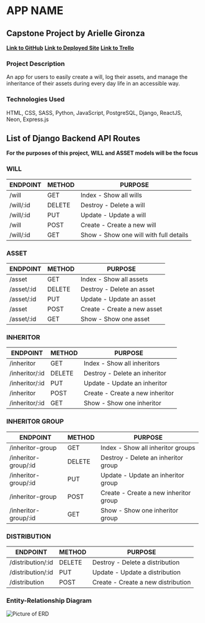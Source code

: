 # **APP NAME**
## **Capstone Project by Arielle Gironza**

[**Link to GitHub**](https://github.com/akgironza/backend-Capstone)
[**Link to Deployed Site**]()
[**Link to Trello**]()

### Project Description
An app for users to easily create a will, log their assets, and manage the inheritance of their assets during every day life in an accessible way. 

### Technologies Used
HTML, CSS, SASS, Python, JavaScript, PostgreSQL, Django, ReactJS, Neon, Express.js

## List of Django Backend API Routes
**For the purposes of this project, WILL and ASSET models will be the focus**

### WILL
|ENDPOINT|METHOD|PURPOSE|
|--------|------|-------|
|/will|GET|Index - Show all wills|
|/will/:id|DELETE|Destroy - Delete a will|
|/will/:id|PUT|Update - Update a will|
|/will|POST|Create - Create a new will|
|/will/:id|GET|Show - Show one will with full details|

### ASSET
|ENDPOINT|METHOD|PURPOSE|
|--------|------|-------|
|/asset|GET|Index - Show all assets|
|/asset/:id|DELETE|Destroy - Delete an asset|
|/asset/:id|PUT|Update - Update an asset|
|/asset|POST|Create - Create a new asset|
|/asset/:id|GET|Show - Show one asset|

### INHERITOR
|ENDPOINT|METHOD|PURPOSE|
|--------|------|-------|
|/inheritor|GET|Index - Show all inheritors|
|/inheritor/:id|DELETE|Destroy - Delete an inheritor|
|/inheritor/:id|PUT|Update - Update an inheritor|
|/inheritor|POST|Create - Create a new inheritor|
|/inheritor/:id|GET|Show - Show one inheritor|

### INHERITOR GROUP
|ENDPOINT|METHOD|PURPOSE|
|--------|------|-------|
|/inheritor-group|GET|Index - Show all inheritor groups|
|/inheritor-group/:id|DELETE|Destroy - Delete an inheritor group|
|/inheritor-group/:id|PUT|Update - Update an inheritor group|
|/inheritor-group|POST|Create - Create a new inheritor group|
|/inheritor-group/:id|GET|Show - Show one inheritor group|

### DISTRIBUTION
|ENDPOINT|METHOD|PURPOSE|
|--------|------|-------|
|/distribution/:id|DELETE|Destroy - Delete a distribution|
|/distribution/:id|PUT|Update - Update a distribution|
|/distribution|POST|Create - Create a new distribution|


### Entity-Relationship Diagram
![Picture of ERD](willapp/P4_ERD.png)